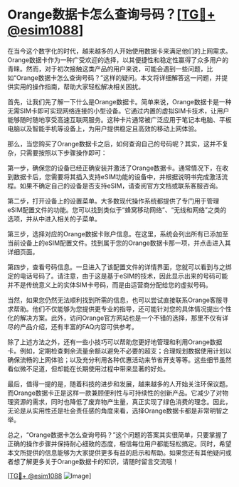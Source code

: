 # Orange数据卡怎么查询号码？[[TG💪+ @esim1088](https://t.me/s/esim1088)]

在当今这个数字化的时代，越来越多的人开始使用数据卡来满足他们的上网需求。Orange数据卡作为一种广受欢迎的选择，以其便捷性和稳定性赢得了众多用户的青睐。然而，对于初次接触这类产品的用户来说，可能会遇到一些问题，比如“Orange数据卡怎么查询号码？”这样的疑问。本文将详细解答这一问题，并提供实用的操作指南，帮助大家轻松解决相关困扰。

首先，让我们先了解一下什么是Orange数据卡。简单来说，Orange数据卡是一种无需SIM卡即可实现网络连接的小型设备。它通过内置的虚拟SIM卡技术，让用户能够随时随地享受高速互联网服务。这种卡片通常被广泛应用于笔记本电脑、平板电脑以及智能手机等设备上，为用户提供稳定且高效的移动上网体验。

那么，当您购买了Orange数据卡之后，如何查询自己的号码呢？其实，这并不复杂，只需要按照以下步骤操作即可：

第一步，确保您的设备已经正确安装并激活了Orange数据卡。通常情况下，在收到数据卡后，您需要将其插入支持eSIM功能的设备中，并根据说明书完成激活流程。如果不确定自己的设备是否支持eSIM，请查阅官方文档或联系客服咨询。

第二步，打开设备上的设置菜单。大多数现代操作系统都提供了专门用于管理eSIM配置文件的功能。您可以找到类似于“蜂窝移动网络”、“无线和网络”之类的选项，并从中进入相关的子菜单。

第三步，选择对应的Orange数据卡账户信息。在这里，系统会列出所有已添加至当前设备上的eSIM配置文件。找到属于您的Orange数据卡那一项，并点击进入其详细页面。

第四步，查看号码信息。一旦进入了该配置文件的详情界面，您就可以看到与之绑定的电话号码了。请注意，由于这是基于eSIM的技术，因此显示出来的号码可能并不是传统意义上的实体SIM卡号码，而是由运营商分配给您的虚拟号码。

当然，如果您仍然无法顺利找到所需的信息，也可以尝试直接联系Orange客服寻求帮助。他们不仅能够为您提供更专业的指导，还可能针对您的具体情况提出个性化的解决方案。此外，访问Orange官方网站也是一个不错的选择，那里不仅有详尽的产品介绍，还有丰富的FAQ内容可供参考。

除了上述方法之外，还有一些小技巧可以帮助您更好地管理和利用Orange数据卡。例如，定期检查剩余流量余额以避免不必要的超支；合理规划数据使用计划以确保流畅的上网体验；以及充分利用各种优惠活动来节省开支等等。这些细节虽然看似微不足道，但却能在长期使用过程中带来显著的好处。

最后，值得一提的是，随着科技的进步和发展，越来越多的人开始关注环保议题。而Orange数据卡正是这样一款兼顾便利性与可持续性的创新产品。它减少了对物理资源的需求，同时也降低了废弃物产生量，真正实现了绿色消费的理念。因此，无论是从实用性还是社会责任感的角度来看，选择Orange数据卡都是非常明智之举。

总之，“Orange数据卡怎么查询号码？”这个问题的答案其实很简单，只要掌握了正确的操作步骤并保持耐心细致的态度，相信每位用户都能轻松搞定。同时，希望本文所提供的信息能够为大家提供更多有益的启示和帮助。如果您还有其他疑问或者想了解更多关于Orange数据卡的知识，请随时留言交流哦！

[[TG💪+ @esim1088](https://t.me/s/esim1088) ![Image](https://i.postimg.cc/4NQfJmqS/Snipaste-2025-05-13-00-14-12.png)]